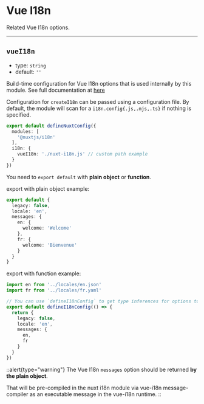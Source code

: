 # Vue I18n

Related Vue I18n options.

---

## `vueI18n`

- type: `string`
- default: `''`

Build-time configuration for Vue I18n options that is used internally by this module. See full documentation at [here](https://vue-i18n.intlify.dev/api/general.html#createi18n)

Configuration for `createI18n` can be passed using a configuration file. By default, the module will scan for a `i18n.config{.js,.mjs,.ts}` if nothing is specified.


```ts {}[nuxt.config.ts]
export default defineNuxtConfig({
  modules: [
    '@nuxtjs/i18n'
  ],
  i18n: {
    vueI18n: './nuxt-i18n.js' // custom path example
  }
})
```

You need to `export default` with **plain object** or **function**.

export with plain object example:

```ts
export default {
  legacy: false,
  locale: 'en',
  messages: {
    en: {
      welcome: 'Welcome'
    },
    fr: {
      welcome: 'Bienvenue'
    }
  }
}
```

export with function example:

```ts
import en from '../locales/en.json'
import fr from '../locales/fr.yaml'

// You can use `defineI18nConfig` to get type inferences for options to pass to vue-i18n.
export default defineI18nConfig(() => {
  return {
    legacy: false,
    locale: 'en',
    messages: {
      en,
      fr
    }
  }
})
```

::alert{type="warning"}
The Vue I18n `messages` option should be returned **by the plain object**. 

That will be pre-compiled in the nuxt i18n module via vue-i18n message-compiler as an executable message in the vue-i18n runtime.
::
